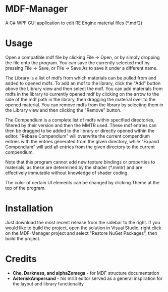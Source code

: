 # MDF-Manager
A C# WPF GUI application to edit RE Engine material files (*.mdf2)

# Usage
Open a compatible mdf file by clicking File -> Open, or by simply dropping the file onto the program. You can save the currently selected mdf by pressing File -> Save,
or File -> Save As to save it under a different name. 

The Library is a list of mdfs from which materials can be pulled from and added to opened mdfs. To add an mdf to the library, click the "Add" button above the Library view and then select the mdf. You can add materials from mdfs in the library to currently opened mdf by clicking on the arrow to the side of the mdf path in the library, then dragging the material over to the opened material. You can remove mdfs from the library by selecting them in the Library view and then clicking the "Remove" button. 

The Compendium is a complete list of mdfs within specified directories, filtered by their version and then the MMTR used. These mdf entries can then be dragged to be added to the library or directly opened within the editor. "Rebase Compendium" will overwrite the current compendium entries with the entries generated from the given directory, while "Expand Compendium" will add all entries from the given directory to the current compendium.

Note that this program cannot add new texture bindings or properties to materials, as these are determined by the shader (*.mmtr) and are effectively immutable without 
knowledge of shader coding.

The color of certain UI elements can be changed by clicking Theme at the top of the program.

# Installation
Just download the most recent release from the sidebar to the right. If you would like to build the project, open the solution in Visual Studio, right click on the 
MDF-Manager project and select "Restore NuGet Packages", then build the project.

# Credits
* **Che, Darkness, and alphaZomega** - for MDF structure documentation
* **AsteriskAmpersand** - his mrl3 editor served as a general inspiration for the layout and library functionality
